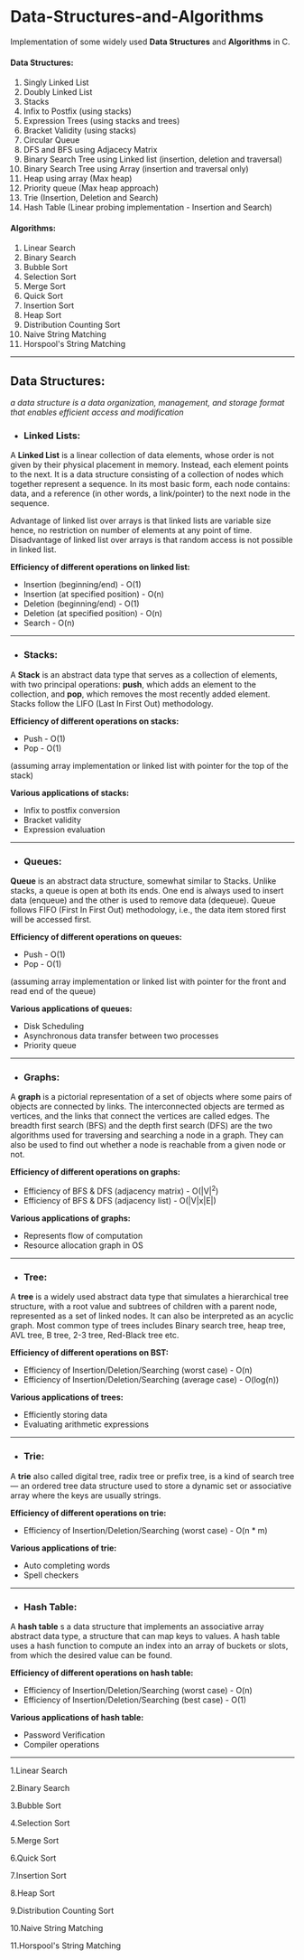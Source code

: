 # Data-Structures-and-Algorithms
Implementation of some widely used **Data Structures** and **Algorithms** in C.

#### Data Structures:

  1. Singly Linked List
  2. Doubly Linked List
  3. Stacks
  4. Infix to Postfix (using stacks)
  5. Expression Trees (using stacks and trees)
  6. Bracket Validity (using stacks)
  7. Circular Queue
  8. DFS and BFS using Adjacecy Matrix
  9. Binary Search Tree using Linked list (insertion, deletion and traversal)
  10. Binary Search Tree using Array (insertion and traversal only)
  11. Heap using array (Max heap)
  12. Priority queue (Max heap approach)
  13. Trie (Insertion, Deletion and Search)
  14. Hash Table (Linear probing implementation - Insertion and Search)

#### Algorithms:

  1. Linear Search
  2. Binary Search
  3. Bubble Sort
  4. Selection Sort
  5. Merge Sort
  6. Quick Sort
  7. Insertion Sort
  8. Heap Sort
  9. Distribution Counting Sort
  10. Naive String Matching
  11. Horspool's String Matching
---

## Data Structures:
*a data structure is a data organization, management, and storage format that enables efficient access and modification*

- ### Linked Lists:
A **Linked List** is a linear collection of data elements, whose order is not given by their physical placement in memory. Instead, each element points to the next. It is a data structure consisting of a collection of nodes which together represent a sequence. In its most basic form, each node contains: data, and a reference (in other words, a link/pointer) to the next node in the sequence.

Advantage of linked list over arrays is that linked lists are variable size hence, no restriction on number of elements at any point of time. Disadvantage of linked list over arrays is that random access is not possible in linked list.

**Efficiency of different operations on linked list:**
  - Insertion (beginning/end)          - O(1)
  - Insertion (at specified position)  - O(n)
  - Deletion (beginning/end)           - O(1)
  - Deletion (at specified position)   - O(n)
  - Search                             - O(n)
  
---

- ### Stacks:
A **Stack** is an abstract data type that serves as a collection of elements, with two principal operations: **push**, which adds an element to the collection, and **pop**, which removes the most recently added element. Stacks follow the LIFO (Last In First Out) methodology.

**Efficiency of different operations on stacks:**
  - Push   - O(1)
  - Pop    - O(1)
  
(assuming array implementation or linked list with pointer for the top of the stack)

**Various applications of stacks:**
  - Infix to postfix conversion
  - Bracket validity
  - Expression evaluation
  
---

- ### Queues:
**Queue** is an abstract data structure, somewhat similar to Stacks. Unlike stacks, a queue is open at both its ends. One end is always used to insert data (enqueue) and the other is used to remove data (dequeue). Queue follows FIFO (First In First Out) methodology, i.e., the data item stored first will be accessed first.

**Efficiency of different operations on queues:**
  - Push   - O(1)
  - Pop    - O(1)

(assuming array implementation or linked list with pointer for the front and read end of the queue)

**Various applications of queues:**
  - Disk Scheduling
  - Asynchronous data transfer between two processes 
  - Priority queue

---

- ### Graphs:
 A **graph** is a pictorial representation of a set of objects where some pairs of objects are connected by links. The interconnected objects are termed as vertices, and the links that connect the vertices are called edges. The breadth first search (BFS) and the depth first search (DFS) are the two algorithms used for traversing and searching a node in a graph. They can also be used to find out whether a node is reachable from a given node or not.

**Efficiency of different operations on graphs:**
  - Efficiency of BFS & DFS (adjacency matrix)   - O(|V|<sup>2</sup>)
  - Efficiency of BFS & DFS (adjacency list)     - O(|V|x|E|)

**Various applications of graphs:**
  - Represents flow of computation
  - Resource allocation graph in OS
 
 ---

- ### Tree:
A **tree** is a widely used abstract data type that simulates a hierarchical tree structure, with a root value and subtrees of children with a parent node, represented as a set of linked nodes. It can also be interpreted as an acyclic graph. Most common type of trees includes Binary search tree, heap tree, AVL tree, B tree, 2-3 tree, Red-Black tree etc.

**Efficiency of different operations on BST:**
  - Efficiency of Insertion/Deletion/Searching (worst case)   - O(n)
  - Efficiency of Insertion/Deletion/Searching (average case)   - O(log(n))

**Various applications of trees:**
  - Efficiently storing data
  - Evaluating arithmetic expressions

---

- ### Trie:
A **trie** also called digital tree, radix tree or prefix tree, is a kind of search tree — an ordered tree data structure used to store a dynamic set or associative array where the keys are usually strings.

**Efficiency of different operations on trie:**
  - Efficiency of Insertion/Deletion/Searching (worst case)   - O(n * m)

**Various applications of trie:**
  - Auto completing words
  - Spell checkers

---

- ### Hash Table:
A **hash table** s a data structure that implements an associative array abstract data type, a structure that can map keys to values. A hash table uses a hash function to compute an index into an array of buckets or slots, from which the desired value can be found.

**Efficiency of different operations on hash table:**
  - Efficiency of Insertion/Deletion/Searching (worst case)   - O(n)
  - Efficiency of Insertion/Deletion/Searching (best case)    - O(1)
  
**Various applications of hash table:**
  - Password Verification
  - Compiler operations

---

1.Linear Search

2.Binary Search

3.Bubble Sort

4.Selection Sort

5.Merge Sort

6.Quick Sort

7.Insertion Sort

8.Heap Sort

9.Distribution Counting Sort

10.Naive String Matching

11.Horspool's String Matching
